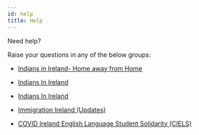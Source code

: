 ```yaml
---
id: help
title: Help
---
```


Need help?

Raise your questions in any of the below groups:

- [Indians in Ireland- Home away from Home](https://www.facebook.com/groups/Indians.Ireland/)

- [Indians In Ireland](https://www.facebook.com/groups/984071788356184/)

- [Indians In Ireland](https://www.facebook.com/groups/1418209775065869/)

- [Immigration Ireland (Updates)](https://www.facebook.com/groups/698907740944785/)

- [COVID Ireland English Language Student Solidarity (CIELS)](https://www.facebook.com/groups/ciels/)
